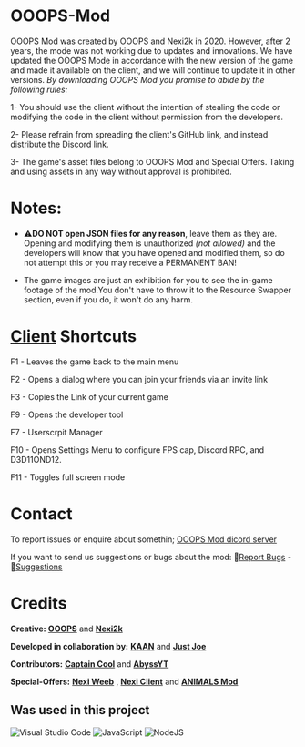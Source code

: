 # OOOPS-Mod
OOOPS Mod was created by OOOPS and Nexi2k in 2020. However, after 2 years, the mode was not working due to updates and innovations. We have updated the OOOPS Mode in accordance with the new version of the game and made it available on the client, and we will continue to update it in other versions. *By downloading OOOPS Mod you promise to abide by the following rules:*

1- You should use the client without the intention of stealing the code or modifying the code in the client without permission from the developers.

2- Please refrain from spreading the client's GitHub link, and instead distribute the Discord link. 

3- The game's asset files belong to OOOPS Mod and Special Offers. Taking and using assets in any way without approval is prohibited.

# Notes:

- ⚠️**DO NOT open JSON files for any reason**, leave them as they are. Opening and modifying them is unauthorized _(not allowed)_ and the developers will know that you have opened and modified them, so do not attempt this or you may receive a PERMANENT BAN!
  

- The game images are just an exhibition for you to see the in-game footage of the mod.You don't have to throw it to the Resource Swapper section, even if you do, it won't do any harm.
  

# [Client](https://social.venge.io/client) Shortcuts
F1 - Leaves the game back to the main menu

F2 - Opens a dialog where you can join your friends via an invite link

F3 - Copies the Link of your current game

F9 - Opens the developer tool

F7 - Userscrpit Manager

F10 - Opens Settings Menu to configure FPS cap, Discord RPC, and D3D11OND12.

F11 - Toggles full screen mode

# Contact
To report issues or enquire about somethin; [OOOPS Mod dicord server](https://youtube.com/@OOOPSio?si=KjjgGN1gNQo6A8sd)

If you want to send us suggestions or bugs about the mod:
🐞[Report Bugs](https://github.com/sheeshKAAN/OOOPS-mod/issues/3) - 💭[Suggestions](https://github.com/sheeshKAAN/OOOPS-mod/issues/4)
#  Credits
**Creative:**
**[OOOPS](https://youtube.com/@OOOPSio?si=KjjgGN1gNQo6A8sd)** and **[Nexi2k](https://github.com/NeXiDE)** 


**Developed in collaboration by:** 
**[KAAN](https://github.com/sheeshKAAN)** and **[Just Joe](https://github.com/JustxJoe)**

**Contributors:**
**[Captain Cool](https://github.com/Capta1nCool)** and **[AbyssYT](https://github.com/AbyssYT6)**
 

**Special-Offers:** **[Nexi Weeb](https://github.com/JustxJoe/NeXi-Weeb)** , **[Nexi Client]()** and **[ANIMALS Mod]()**
 
## Was used in this project
![Visual Studio Code](https://img.shields.io/badge/Visual%20Studio%20Code-0078d7.svg?style=for-the-badge&logo=visual-studio-code&logoColor=white) ![JavaScript](https://img.shields.io/badge/javascript-%23323330.svg?style=for-the-badge&logo=javascript&logoColor=%23F7DF1E) ![NodeJS](https://img.shields.io/badge/node.js-6DA55F?style=for-the-badge&logo=node.js&logoColor=white)
